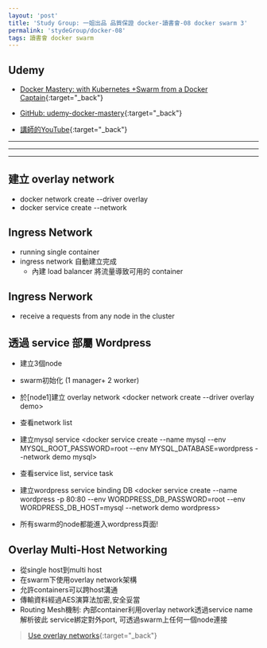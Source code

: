 ```yaml
---
layout: 'post'
title: 'Study Group: 一姐出品 品質保證 docker-讀書會-08 docker swarm 3'
permalink: 'stydeGroup/docker-08'
tags: 讀書會 docker swarm
---
```



## Udemy

- [Docker Mastery: with Kubernetes +Swarm from a Docker Captain](https://www.udemy.com/course/docker-mastery/){:target="_back"}

- [GitHub: udemy-docker-mastery](https://github.com/BretFisher/udemy-docker-mastery){:target="_back"}

- [講師的YouTube](https://www.youtube.com/channel/UC0NErq0RhP51iXx64ZmyVfg){:target="_back"}

---
---
---

## 建立 overlay network

- docker network create --driver overlay <networkname>
- docker service create --network <networkname>

## Ingress Network

- running single container
- ingress network 自動建立完成
   - 內建 load balancer 將流量導致可用的 container 

## Ingress Nerwork

- receive a requests from any node in the cluster

## 透過 service 部屬 Wordpress

- 建⽴3個node
- swarm初始化 (1 manager+ 2 worker)
- 於[node1]建⽴ overlay network <docker network create --driver overlay demo>
- 查看network list <docker network ls>
- 建⽴mysql service <docker service create --name mysql --env MYSQL_ROOT_PASSWORD=root
   --env MYSQL_DATABASE=wordpress --network demo mysql>

- 查看service list, service task <docker service ls> <docker service ps mysql>

- 建⽴wordpress service binding DB <docker service create --name wordpress -p 80:80 --env
WORDPRESS_DB_PASSWORD=root --env WORDPRESS_DB_HOST=mysql --network demo
wordpress>

- 所有swarm的node都能進⼊wordpress⾴⾯!

## Overlay Multi-Host Networking

- 從single host到multi host
- 在swarm下使⽤overlay network架構
- 允許containers可以跨host溝通
- 傳輸資料經過AES演算法加密,安全妥當
- Routing Mesh機制:
內部container利⽤overlay network透過service name解析彼此
service綁定對外port, 可透過swarm上任何⼀個node連接


> [Use overlay networks](https://docs.docker.com/network/overlay/){:target="_back"}